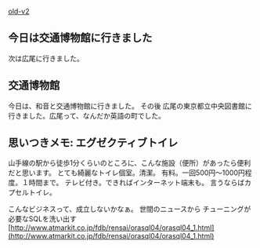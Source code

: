 [old-v2](ig040925-orig.html)

## 今日は交通博物館に行きました

次は広尾に行きました。






## 交通博物館


今日は、和音と交通博物館に行きました。
その後 広尾の東京都立中央図書館に行きました。広尾って、なんだか英語の町でした。

## 思いつきメモ: エグゼクティブトイレ


山手線の駅から徒歩1分くらいのところに、こんな施設（便所）があったら便利だと思います。
とても綺麗なトイレ個室。清潔。
  有料。一回500円～1000円程度。１時間まで。
  テレビ付き。できればインターネット端末も。
  言うならばカプセルトイレ。


こんなビジネスって、成立しないかなぁ。
世間のニュースから
チューニングが必要なSQLを洗い出す
  [http://www.atmarkit.co.jp/fdb/rensai/orasql04/orasql04_1.html](http://www.atmarkit.co.jp/fdb/rensai/orasql04/orasql04_1.html)